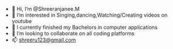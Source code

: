 - 👋 Hi, I’m @Shreeranjanee.M
- 👀 I’m interested in Singing,dancing,Watching/Creating videos on youtube
- 🌱 I currently finished my Bachelors in computer applications
- 💞️ I’m looking to collaborate on all coding platforms
- 📫 shreeru123@gmail.com

<!---
Shreeranjanee/Shreeranjanee is a ✨ special ✨ repository because its `README.md` (this file) appears on your GitHub profile.
You can click the Preview link to take a look at your changes.
--->
